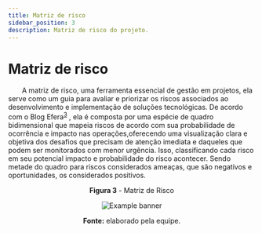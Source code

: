 ```yaml
---
title: Matriz de risco
sidebar_position: 3
description: Matriz de risco do projeto.
---
```


# Matriz de risco

&emsp;&emsp;A matriz de risco, uma ferramenta essencial de gestão em projetos, ela serve como um guia para avaliar e priorizar os riscos associados ao desenvolvimento e implementação de soluções tecnológicas. De acordo com o Blog Efera<sup><a href="#referencia-3">3</a></sup> , ela é composta por uma espécie de quadro bidimensional que mapeia riscos de acordo com sua probabilidade de ocorrência e impacto nas operações,oferecendo  uma visualização clara e objetiva dos desafios que precisam de atenção imediata e daqueles que podem ser monitorados com menor urgência. Isso, classificando cada risco em seu potencial impacto e probabilidade do risco acontecer. Sendo metade do quadro para riscos considerados ameaças, que são negativos e oportunidades, os considerados positivos.

<div align="center">
    <p><b>Figura 3</b> - Matriz de Risco</p>
    <img src={require('../../static/img/matriz_de_risco.png').default} alt="Example banner" style={{ display: 'block', marginLeft: 'auto', marginRight: 'auto'}}/>
    <p><b>Fonte:</b> elaborado pela equipe.</p>
</div>